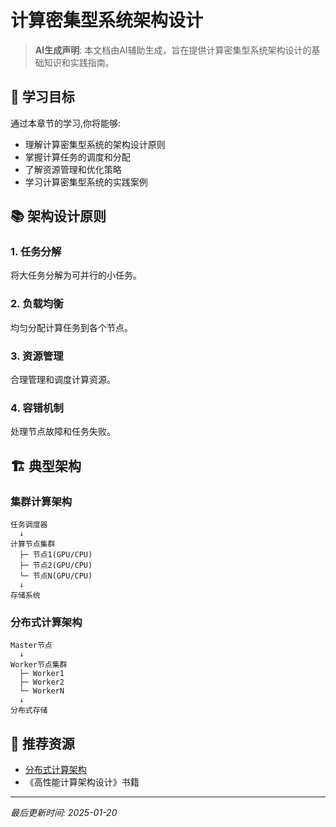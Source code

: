 # 计算密集型系统架构设计

> **AI生成声明**: 本文档由AI辅助生成，旨在提供计算密集型系统架构设计的基础知识和实践指南。

## 🎯 学习目标

通过本章节的学习,你将能够:

- 理解计算密集型系统的架构设计原则
- 掌握计算任务的调度和分配
- 了解资源管理和优化策略
- 学习计算密集型系统的实践案例

## 📚 架构设计原则

### 1. 任务分解

将大任务分解为可并行的小任务。

### 2. 负载均衡

均匀分配计算任务到各个节点。

### 3. 资源管理

合理管理和调度计算资源。

### 4. 容错机制

处理节点故障和任务失败。

## 🏗️ 典型架构

### 集群计算架构

```
任务调度器
  ↓
计算节点集群
  ├─ 节点1(GPU/CPU)
  ├─ 节点2(GPU/CPU)
  └─ 节点N(GPU/CPU)
  ↓
存储系统
```

### 分布式计算架构

```
Master节点
  ↓
Worker节点集群
  ├─ Worker1
  ├─ Worker2
  └─ WorkerN
  ↓
分布式存储
```

## 📖 推荐资源

- [分布式计算架构](https://spark.apache.org/)
- 《高性能计算架构设计》书籍

---

*最后更新时间: 2025-01-20*

